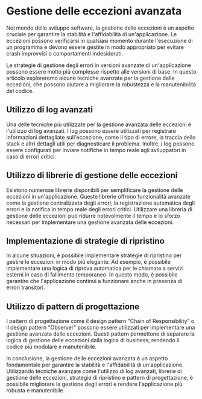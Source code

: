 # Gestione delle eccezioni avanzata

Nel mondo dello sviluppo software, la gestione delle eccezioni è un aspetto cruciale per garantire la stabilità e l'affidabilità di un'applicazione. Le eccezioni possono verificarsi in qualsiasi momento durante l'esecuzione di un programma e devono essere gestite in modo appropriato per evitare crash improvvisi o comportamenti indesiderati.

Le strategie di gestione degli errori in versioni avanzate di un'applicazione possono essere molto più complesse rispetto alle versioni di base. In questo articolo esploreremo alcune tecniche avanzate per la gestione delle eccezioni, che possono aiutare a migliorare la robustezza e la manutenibilità del codice.

## Utilizzo di log avanzati

Una delle tecniche più utilizzate per la gestione avanzata delle eccezioni è l'utilizzo di log avanzati. I log possono essere utilizzati per registrare informazioni dettagliate sull'eccezione, come il tipo di errore, la traccia dello stack e altri dettagli utili per diagnosticare il problema. Inoltre, i log possono essere configurati per inviare notifiche in tempo reale agli sviluppatori in caso di errori critici.

## Utilizzo di librerie di gestione delle eccezioni

Esistono numerose librerie disponibili per semplificare la gestione delle eccezioni in un'applicazione. Queste librerie offrono funzionalità avanzate come la gestione centralizzata degli errori, la registrazione automatica degli errori e la notifica in tempo reale degli errori critici. Utilizzare una libreria di gestione delle eccezioni può ridurre notevolmente il tempo e lo sforzo necessari per implementare una gestione avanzata delle eccezioni.

## Implementazione di strategie di ripristino

In alcune situazioni, è possibile implementare strategie di ripristino per gestire le eccezioni in modo più elegante. Ad esempio, è possibile implementare una logica di riprova automatica per le chiamate a servizi esterni in caso di fallimento temporaneo. In questo modo, è possibile garantire che l'applicazione continui a funzionare anche in presenza di errori transitori.

## Utilizzo di pattern di progettazione

I pattern di progettazione come il design pattern "Chain of Responsibility" o il design pattern "Observer" possono essere utilizzati per implementare una gestione avanzata delle eccezioni. Questi pattern permettono di separare la logica di gestione delle eccezioni dalla logica di business, rendendo il codice più modulare e manutenibile.

In conclusione, la gestione delle eccezioni avanzata è un aspetto fondamentale per garantire la stabilità e l'affidabilità di un'applicazione. Utilizzando tecniche avanzate come l'utilizzo di log avanzati, librerie di gestione delle eccezioni, strategie di ripristino e pattern di progettazione, è possibile migliorare la gestione degli errori e rendere l'applicazione più robusta e manutenibile.